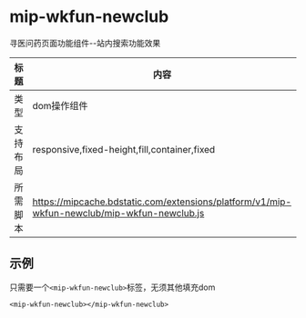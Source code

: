 # mip-wkfun-newclub

寻医问药页面功能组件--站内搜索功能效果

标题|内容
----|----
类型|dom操作组件
支持布局|responsive,fixed-height,fill,container,fixed
所需脚本|https://mipcache.bdstatic.com/extensions/platform/v1/mip-wkfun-newclub/mip-wkfun-newclub.js

## 示例

只需要一个`<mip-wkfun-newclub>`标签，无须其他填充dom

```
<mip-wkfun-newclub></mip-wkfun-newclub>
```
